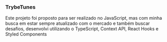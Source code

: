 ### TrybeTunes

Este projeto foi proposto para ser realizado no JavaScript, mas com minha busca em estar sempre atualizado com o mercado e também buscar desafios, desenvolvi utilizando o TypeScript, Context API, React Hooks e Styled Components
